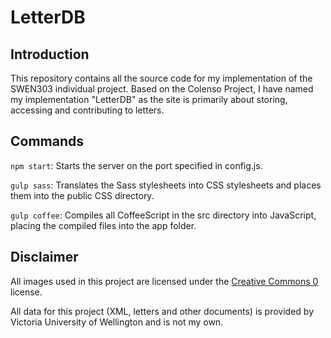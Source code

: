 # LetterDB

## Introduction
This repository contains all the source code for my implementation of the
SWEN303 individual project. Based on the Colenso Project, I have named my
implementation "LetterDB" as the site is primarily about storing, accessing
and contributing to letters.

## Commands
`npm start`: Starts the server on the port specified in config.js.

`gulp sass`: Translates the Sass stylesheets into CSS stylesheets and places
them into the public CSS directory.

`gulp coffee`: Compiles all CoffeeScript in the src directory into
JavaScript, placing the compiled files into the app folder.

## Disclaimer
All images used in this project are licensed under the [Creative Commons
0](https://creativecommons.org/publicdomain/zero/1.0/) license.

All data for this project (XML, letters and other documents) is provided by
Victoria University of Wellington and is not my own.
